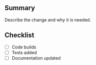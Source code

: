 ## Summary

Describe the change and why it is needed.

## Checklist

- [ ] Code builds
- [ ] Tests added
- [ ] Documentation updated
